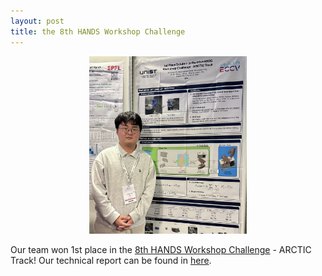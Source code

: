 ```yaml
---
layout: post
title: the 8th HANDS Workshop Challenge
---
```

<p align="center">
  <img
  src="https://github.com/khgwak/khgwak.github.io/blob/master/_posts/assets/images/ECCV2024.jpg?raw=true"
  alt="Poster Presentation Photo"
  border="0"
  width="50%"/>
</p>

Our team won 1st place in the <a href="https://hands-workshop.org/challenge2024.html" target="_blank" rel="noopener noreferrer">8th HANDS Workshop Challenge</a> - ARCTIC Track! Our technical report can be found in <a href="https://hands-workshop.org/files/2024/UVHANDS.pdf" target="_blank" rel="noopener noreferrer">here</a>.